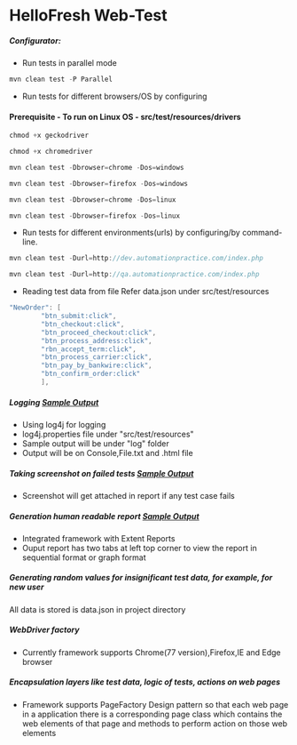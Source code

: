 HelloFresh Web-Test
=====

##### Configurator:

* Run tests in parallel mode

```java
mvn clean test -P Parallel
```

* Run tests for different browsers/OS by configuring

#### Prerequisite - To run on Linux OS - src/test/resources/drivers
```java
chmod +x geckodriver  
```
```java
chmod +x chromedriver
```

```java
mvn clean test -Dbrowser=chrome -Dos=windows
```

```java
mvn clean test -Dbrowser=firefox -Dos=windows
```

```java
mvn clean test -Dbrowser=chrome -Dos=linux
```

```java
mvn clean test -Dbrowser=firefox -Dos=linux
```

* Run tests for different environments(urls) by configuring/by command-line.

```java
mvn clean test -Durl=http://dev.automationpractice.com/index.php
```

```java
mvn clean test -Durl=http://qa.automationpractice.com/index.php
```

* Reading test data from file Refer data.json under src/test/resources

```java
"NewOrder": [
		"btn_submit:click",
		"btn_checkout:click",
		"btn_proceed_checkout:click",
		"btn_process_address:click",
		"rbn_accept_term:click",
		"btn_process_carrier:click",
		"btn_pay_by_bankwire:click",
		"btn_confirm_order:click"
		],
```

##### Logging [Sample Output](https://web-test-hellofresh.s3-eu-west-1.amazonaws.com/application.html)

* Using log4j for logging 
* log4j.properties file under "src/test/resources"
* Sample output will be under "log" folder
* Output will be on Console,File.txt and .html file

##### Taking screenshot on failed tests [Sample Output](https://web-test-hellofresh.s3-eu-west-1.amazonaws.com/ExtentReportResults_Failed_Sample.html)
* Screenshot will get attached in report if any test case fails  

##### Generation human readable report [Sample Output](https://web-test-hellofresh.s3-eu-west-1.amazonaws.com/ExtentReportResults.html)
* Integrated framework with Extent Reports
* Ouput report has two tabs at left top corner to view the report in sequential format or graph format

##### Generating random values for insignificant test data, for example, for new user
All data is stored is data.json in project directory

##### WebDriver factory
* Currently framework supports Chrome(77 version),Firefox,IE and Edge browser 

##### Encapsulation layers like test data, logic of tests, actions on web pages 
* Framework supports PageFactory Design pattern so that each web page in a application there is a corresponding page class which contains the web elements of that page and methods to perform action on those web elements






















